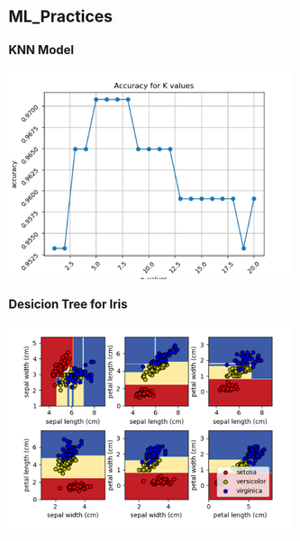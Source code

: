 # ML_Practices


## KNN Model

<img src="breast_cancer.png"/>


## Desicion Tree for Iris

<img src="iris_classifier.png">